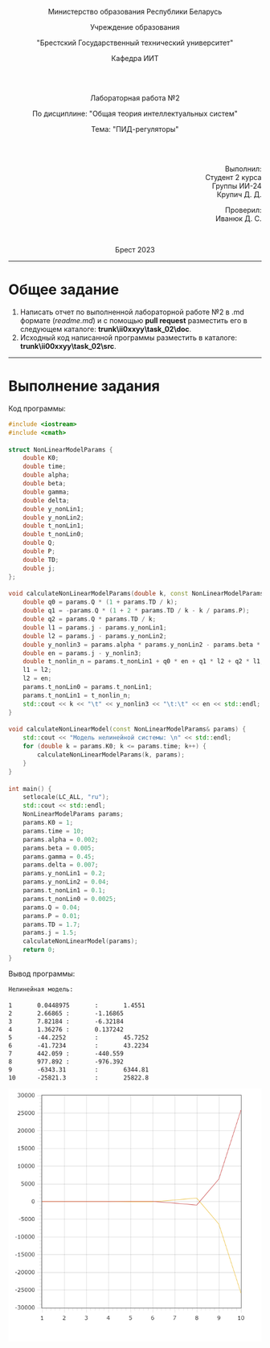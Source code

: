<p align="center">Министерство образования Республики Беларусь</p>
<p align="center">Учреждение образования</p>
<p align="center">"Брестский Государственный технический университет"</p>
<p align="center">Кафедра ИИТ</p>
<br>
<br>
<p align="center">Лабораторная работа №2</p>
<p align="center">По дисциплине: "Общая теория интеллектуальных систем"</p>
<p align="center">Тема: "ПИД-регуляторы"</p>
<br>
<br>
<p align="right">Выполнил:<br>Студент 2 курса<br>Группы ИИ-24<br>Крупич Д. Д.</p>
<p align="right">Проверил:<br>Иванюк Д. С.</p>
<br>
<p align="center">Брест 2023</p>

---

# Общее задание #
1. Написать отчет по выполненной лабораторной работе №2 в .md формате (*readme.md*) и с помощью **pull request** разместить его в следующем каталоге: **trunk\ii0xxyy\task_02\doc**.
2. Исходный код написанной программы разместить в каталоге: **trunk\ii00xxyy\task_02\src**.
---

# Выполнение задания #

Код программы:
```C++
#include <iostream>
#include <cmath>

struct NonLinearModelParams {
    double K0;
    double time;
    double alpha;
    double beta;
    double gamma;
    double delta;
    double y_nonLin1;
    double y_nonLin2;
    double t_nonLin1;
    double t_nonLin0;
    double Q;
    double P;
    double TD;
    double j;
};

void calculateNonLinearModelParams(double k, const NonLinearModelParams& params) {
    double q0 = params.Q * (1 + params.TD / k);
    double q1 = -params.Q * (1 + 2 * params.TD / k - k / params.P);
    double q2 = params.Q * params.TD / k;
    double l1 = params.j - params.y_nonLin1;
    double l2 = params.j - params.y_nonLin2;
    double y_nonlin3 = params.alpha * params.y_nonLin2 - params.beta * std::pow(std::abs(params.y_nonLin1), 2) + params.gamma * params.t_nonLin1 + params.delta * std::sin(params.t_nonLin0);
    double en = params.j - y_nonlin3;
    double t_nonlin_n = params.t_nonLin1 + q0 * en + q1 * l2 + q2 * l1;
    l1 = l2;
    l2 = en;
    params.t_nonLin0 = params.t_nonLin1;
    params.t_nonLin1 = t_nonlin_n;
    std::cout << k << "\t" << y_nonlin3 << "\t:\t" << en << std::endl;
}

void calculateNonLinearModel(const NonLinearModelParams& params) {
    std::cout << "Модель нелинейной системы: \n" << std::endl;
    for (double k = params.K0; k <= params.time; k++) {
        calculateNonLinearModelParams(k, params);
    }
}

int main() {
    setlocale(LC_ALL, "ru");
    std::cout << std::endl;
    NonLinearModelParams params;
    params.K0 = 1;
    params.time = 10;
    params.alpha = 0.002;
    params.beta = 0.005;
    params.gamma = 0.45;
    params.delta = 0.007;
    params.y_nonLin1 = 0.2;
    params.y_nonLin2 = 0.04;
    params.t_nonLin1 = 0.1;
    params.t_nonLin0 = 0.0025;
    params.Q = 0.04;
    params.P = 0.01;
    params.TD = 1.7;
    params.j = 1.5;
    calculateNonLinearModel(params);
    return 0;
}
```
Вывод программы:
```
Нелинейная модель:

1       0.0448975       :       1.4551
2       2.66865 :       -1.16865
3       7.82184 :       -6.32184
4       1.36276 :       0.137242
5       -44.2252        :       45.7252
6       -41.7234        :       43.2234
7       442.059 :       -440.559
8       977.892 :       -976.392
9       -6343.31        :       6344.81
10      -25821.3        :       25822.8
```
![](picture.png)
